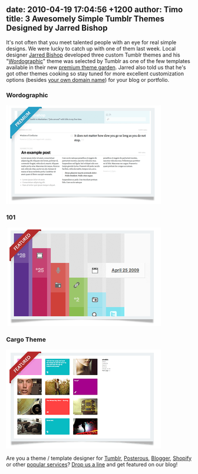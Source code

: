 date: 2010-04-19 17:04:56 +1200
author: Timo
title: 3 Awesomely Simple Tumblr Themes Designed by Jarred Bishop
----

It's not often that you meet talented people with an eye for real simple designs. We were lucky to catch up with one of them last week. Local designer [Jarred Bishop](http://jarredbishop.info) developed three custom Tumblr themes and his "[Wordographic](http://www.tumblr.com/theme/8948)" theme was selected by Tumblr as one of the few templates available in their new [premium theme garden](http://www.tumblr.com/themes/premium). Jarred also told us that he's got other themes cooking so stay tuned for more excellent customization options (besides [your own domain name](https://iwantmyname.com)) for your blog or portfolio.



### Wordographic

[![wordographic.png](/media/2010-04-19-wordographic.png)](http://www.tumblr.com/theme/8948)



### 101

[![101.png](/media/2010-04-19-101.png)](http://www.tumblr.com/theme/483)



### Cargo Theme

[![cargo-theme.png](/media/2010-04-19-cargo-theme.png)](http://www.tumblr.com/theme/2463)

Are you a theme / template designer for [Tumblr](https://iwantmyname.com/features/applications/custom-domain-apps/blogs/tumblr-tumblelog-easy-blog-with-own-url), [Posterous](https://iwantmyname.com/features/applications/custom-domain-apps/blogs/posterous-blog-photos-mp3-video-by-email), [Blogger](https://iwantmyname.com/features/applications/custom-domain-apps/blogs/blogger-blogspot-free-blog-with-own-url), [Shopify](https://iwantmyname.com/features/applications/custom-domain-apps/e-commerce/shopify-hosted-online-store-platform-and-shop-software) or other [popular services](https://iwantmyname.com/services)? [Drop us a line](https://iwantmyname.com/support) and get featured on our blog!
